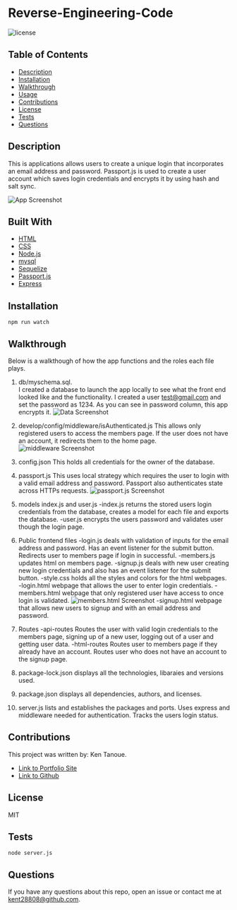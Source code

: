 # Reverse-Engineering-Code

![license](https://img.shields.io/badge/license-MIT-blue.svg) 

## Table of Contents

* [Description](#description)
* [Installation](#installation)
* [Walkthrough](#walkthrough)
* [Usage](#usage)
* [Contributions](#contributions)
* [License](#license)
* [Tests](#tests)
* [Questions](#questions)


## Description

This is applications allows users to create a unique login that incorporates an email address and password.  Passport.js is used to create a user account which saves login credentials and encrypts it by using hash and salt sync.

![App Screenshot](https://github.com/kent28808/Burger-Express-Handlebars/blob/main/Photo1.png)


## Built With

* [HTML](https://www.w3schools.com/html/)
* [CSS](https://www.w3schools.com/css/)
* [Node.js](https://nodejs.org/en/)
* [mysql](https://www.mysql.com/)
* [Sequelize](https://sequelize.org/)
* [Passport.js](http://www.passportjs.org/)
* [Express](https://expressjs.com/)


## Installation

```
npm run watch
```

## Walkthrough

Below is a walkthough of how the app functions and the roles each file plays.

1. db/myschema.sql.  
I created a database to launch the app locally to see what the front end looked like and the functionality.  I created a user test@gmail.com and set the password as 1234.  As you can see in password column, this app encrypts it.
![Data Screenshot](https://github.com/kent28808/Burger-Express-Handlebars/blob/main/Photo1.png)

2. develop/config/middleware/isAuthenticated.js
This allows only registered users to access the members page.  If the user does not have an account, it redirects them to the home page.
![middleware Screenshot](https://github.com/kent28808/Burger-Express-Handlebars/blob/main/Photo1.png)

3. config.json
This holds all credentials for the owner of the database.

4. passport.js
This uses local strategy which requires the user to login with a valid email address and password.
Passport also authenticates state across HTTPs requests.
![passport.js Screenshot](https://github.com/kent28808/Burger-Express-Handlebars/blob/main/Photo1.png)

5. models index.js and user.js
-index.js returns the stored users login credentials from the database, creates a model for each file and exports the database.
-user.js encrypts the users password and validates user though the login page.

6. Public frontend files
-login.js deals with validation of inputs for the email address and password.  Has an event listener for the submit button.  Redirects user to members page if login in successful. 
-members.js updates html on members page.
-signup.js deals with new user creating new login credentials and also has an event listener for the submit button.
-style.css holds all the styles and colors for the html webpages.  
-login.html webpage that allows the user to enter login credentials.
-members.html webpage that only registered user have access to once login is validated.
![members.html Screenshot](https://github.com/kent28808/Burger-Express-Handlebars/blob/main/Photo1.png)
-signup.html webpage that allows new users to signup and with an email address and password.

7. Routes
-api-routes
Routes the user with valid login credentials to the members page, signing up of a new user, logging out of a user and getting user data.
-html-routes
Routes user to members page if they already have an account.  Routes user who does not have an account to the signup page.

8. package-lock.json displays all the technologies, libaraies and versions used.

9. package.json displays all dependencies, authors, and licenses.

10. server.js lists and establishes the packages and ports. Uses express and middleware needed for authentication.  Tracks the users login status.


## Contributions

This project was written by: Ken Tanoue.
- [Link to Portfolio Site](https://kent28808.github.io/KT-Portfolio/)
- [Link to Github](https://github.com/kent28808/)

   
## License

MIT

## Tests

```
node server.js
```

## Questions



If you have any questions about this repo, open an issue or contact me at kent28808@github.com.
